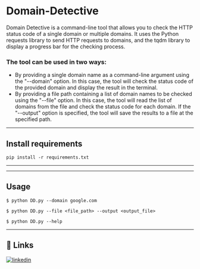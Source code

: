 # Domain-Detective
Domain Detective is a command-line tool that allows you to check the HTTP status code of a single domain or multiple domains. It uses the Python requests library to send HTTP requests to domains, and the tqdm library to display a progress bar for the checking process.

### The tool can be used in two ways:

- By providing a single domain name as a command-line argument using the "--domain" option. In this case, the tool will check the status code of the provided domain and display the result in the terminal.
- By providing a file path containing a list of domain names to be checked using the "--file" option. In this case, the tool will read the list of domains from the file and check the status code for each domain. If the "--output" option is specified, the tool will save the results to a file at the specified path.

 ----
## Install requirements 
    pip install -r requirements.txt
 ----
 
 ----
## Usage 
    $ python DD.py --domain google.com

    $ python DD.py --file <file_path> --output <output_file>

    $ python DD.py --help
 ----
## 🔗 Links
[![linkedin](https://img.shields.io/badge/linkedin-0A66C2?style=for-the-badge&logo=linkedin&logoColor=white)](https://www.linkedin.com/in/mhmmdashraf/)

